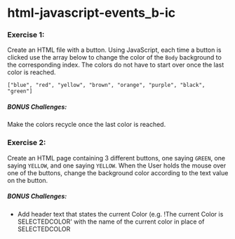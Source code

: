# html-javascript-events_b-ic

### Exercise 1:
Create an HTML file with a button. Using JavaScript, each time a button is clicked use the array below to change the color of the ```Body``` background to the corresponding index. The colors do not have to start over once the last color is reached.

``` ["blue", "red", "yellow", "brown", "orange", "purple", "black", "green"]  ```

##### BONUS Challenges:
Make the colors recycle once the last color is reached.

### Exercise 2:
Create an HTML page containing 3 different buttons, one saying ```GREEN```, one saying ```YELLOW```, and one saying ```YELLOW```.
When the User holds the mouse over one of the buttons, change the background color according to the text value on the button.

##### BONUS Challenges:
* Add header text that states the current Color (e.g. !The current Color is SELECTEDCOLOR' with the name of the current color in place of SELECTEDCOLOR
